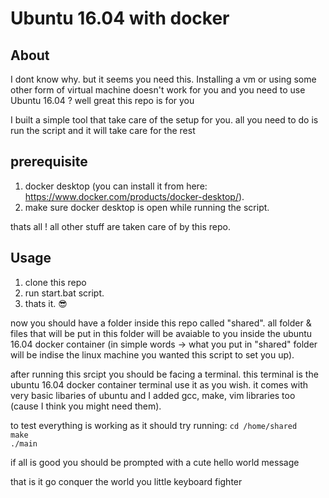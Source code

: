 # Ubuntu 16.04 with docker

## About

I dont know why. but it seems you need this.
Installing a vm or using some other form of virtual machine doesn't work for you and you need to use Ubuntu 16.04 ?
well great this repo is for you

I built a simple tool that take care of the setup for you.
all you need to do is run the script and it will take care for the rest


## prerequisite

1. docker desktop (you can install it from here: <https://www.docker.com/products/docker-desktop/>).
2. make sure docker desktop is open while running the script.

thats all ! all other stuff are taken care of by this repo.

## Usage

1. clone this repo
2. run start.bat script.
3. thats it. :sunglasses:

now you should have a folder inside this repo called "shared".
all folder & files that will be put in this folder will be avaiable to you inside the ubuntu 16.04 docker container (in simple words -> what you put in "shared" folder will be indise the linux machine you wanted this script to set you up).

after running this srcipt you should be facing a terminal.
this terminal is the ubuntu 16.04 docker container terminal use it as you wish.
it comes with very basic libaries of ubuntu and I added gcc, make, vim libraries too (cause I think you might need them).

to test everything is working as it should try running:
`cd /home/shared` \
`make` \
`./main`

if all is good you should be prompted with a cute hello world message

that is it go conquer the world you little keyboard fighter
